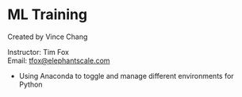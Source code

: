 # ML Training

Created by Vince Chang </br>

Instructor: Tim Fox </br>
Email: tfox@elephantscale.com

- Using Anaconda to toggle and manage different environments for Python